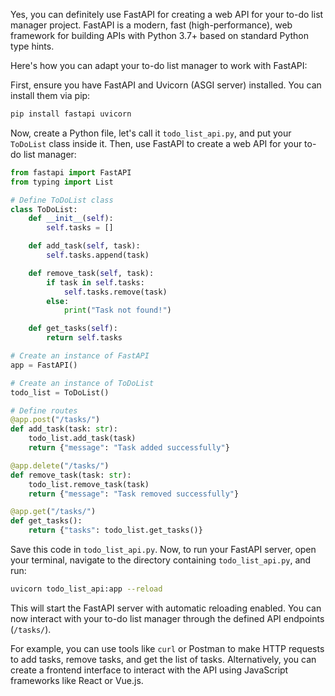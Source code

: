 Yes, you can definitely use FastAPI for creating a web API for your to-do list manager project. FastAPI is a modern, fast (high-performance), web framework for building APIs with Python 3.7+ based on standard Python type hints.

Here's how you can adapt your to-do list manager to work with FastAPI:

First, ensure you have FastAPI and Uvicorn (ASGI server) installed. You can install them via pip:

```bash
pip install fastapi uvicorn
```

Now, create a Python file, let's call it `todo_list_api.py`, and put your `ToDoList` class inside it. Then, use FastAPI to create a web API for your to-do list manager:

```python
from fastapi import FastAPI
from typing import List

# Define ToDoList class
class ToDoList:
    def __init__(self):
        self.tasks = []

    def add_task(self, task):
        self.tasks.append(task)

    def remove_task(self, task):
        if task in self.tasks:
            self.tasks.remove(task)
        else:
            print("Task not found!")

    def get_tasks(self):
        return self.tasks

# Create an instance of FastAPI
app = FastAPI()

# Create an instance of ToDoList
todo_list = ToDoList()

# Define routes
@app.post("/tasks/")
def add_task(task: str):
    todo_list.add_task(task)
    return {"message": "Task added successfully"}

@app.delete("/tasks/")
def remove_task(task: str):
    todo_list.remove_task(task)
    return {"message": "Task removed successfully"}

@app.get("/tasks/")
def get_tasks():
    return {"tasks": todo_list.get_tasks()}
```

Save this code in `todo_list_api.py`. Now, to run your FastAPI server, open your terminal, navigate to the directory containing `todo_list_api.py`, and run:

```bash
uvicorn todo_list_api:app --reload
```

This will start the FastAPI server with automatic reloading enabled. You can now interact with your to-do list manager through the defined API endpoints (`/tasks/`).

For example, you can use tools like `curl` or Postman to make HTTP requests to add tasks, remove tasks, and get the list of tasks. Alternatively, you can create a frontend interface to interact with the API using JavaScript frameworks like React or Vue.js.
